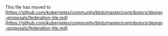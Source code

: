 This file has moved to [https://github.com/kubernetes/community/blob/master/contributors/design-proposals/federation-lite.md](https://github.com/kubernetes/community/blob/master/contributors/design-proposals/federation-lite.md)
